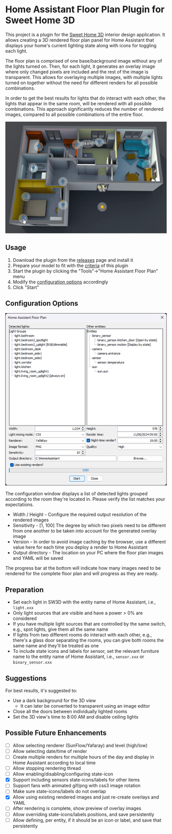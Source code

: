 # Home Assistant Floor Plan Plugin for Sweet Home 3D

This project is a plugin for the [Sweet Home 3D](https://www.sweethome3d.com/)
interior design application.
It allows creating a 3D rendered floor plan panel for Home Assistant that
displays your home's current lighting state along with icons for toggling each
light.

The floor plan is comprised of one base/background image without any of the
lights turned on. Then, for each light, it generates an overlay image where only
changed pixels are included and the rest of the image is transparent. This
allows for overlaying multiple images, with multiple lights turned on together
without the need for different renders for all possible combinations.

In order to get the best results for lights that do interact with each other,
the lights that appear in the same room, will be rendered with all possible
combinations. This approach significantly reduces the number of rendered images,
compared to all possible combinations of the entire floor.

<img src="doc/demo.gif" />

## Usage

1. Download the plugin from the [releases](../../releases/latest) page and
   install it
2. Prepare your model to fit with the [criteria](#preparation) of this plugin
3. Start the plugin by clicking the "Tools"->"Home Assistant Floor Plan" menu
4. Modify the [configuration options](#configuration-options) accordingly
5. Click "Start"

## Configuration Options

<img src="doc/options.png" />

The configuration window displays a list of detected lights grouped according to
the room they're located in. Please verify the list matches your expectations.

* Width / Height - Configure the required output resolution of the rendered
  images
* Sensitivity - [1, 100] The degree by which two pixels need to be different
  from one another to be taken into account for the generated overlay image
* Version - In order to avoid image caching by the browser, use a different
  value here for each time you deploy a render to Home Assistant
* Output directory - The location on your PC where the floor plan images and
  YAML will be saved

The progress bar at the bottom will indicate how many images need to be rendered
for the complete floor plan and will progress as they are ready.

## Preparation

* Set each light in SW3D with the entity name of Home Assistant, i.e.,
  `light.xxx`
* Only light sources that are visible and have a power > 0% are considered
* If you have multiple light sources that are controlled by the same switch,
  e.g., spot lights, give them all the same name
* If lights from two different rooms do interact with each other, e.g., there's
  a glass door separating the rooms, you can give both rooms the same name and
  they'll be treated as one
* To include state icons and labels for sensor, set the relevant furniture name
  to the entity name of Home Assistant, i.e., `sensor.xxx` or
  `binary_sensor.xxx`

## Suggestions

For best results, it's suggested to:
* Use a dark background for the 3D view
  * It can later be converted to transparent using an image editor
* Close all the doors between individually lighted rooms
* Set the 3D view's time to 8:00 AM and disable ceiling lights

## Possible Future Enhancements
- [ ] Allow selecting renderer (SunFlow/Yafaray) and level (high/low)
- [ ] Allow selecting date/time of render
- [ ] Create multiple renders for multiple hours of the day and display in Home
      Assistant according to local time
- [ ] Allow stopping rendering thread
- [ ] Allow enabling/disabling/configuring state-icon
- [x] Support including sensors state-icons/labels for other items
- [ ] Support fans with animated gif/png with css3 image rotation
- [ ] Make sure state-icons/labels do not overlap
- [x] Allow using existing rendered images and just re-create overlays and YAML
- [ ] After rendering is complete, show preview of overlay images
- [ ] Allow overriding state-icons/labels positions, and save persistently
- [ ] Allow defining, per entity, if it should be an icon or label, and save
      that persistently
